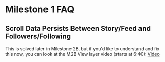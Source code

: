 # Milestone 1 FAQ

## Scroll Data Persists Between Story/Feed and Followers/Following

This is solved later in Milestone 2B, but if you'd like to understand and fix this now, you can look at the M2B View layer video (starts at 6:40): [Video](https://youtu.be/kEsC0rbVpPY?si=bDHWPdo6n-s_PdJe&t=400)